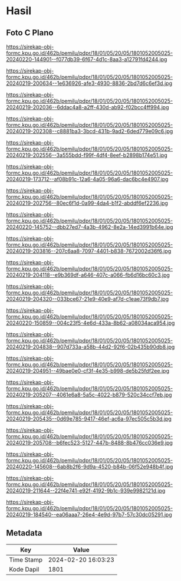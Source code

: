 # Hasil

## Foto C Plano

https://sirekap-obj-formc.kpu.go.id/462b/pemilu/pdpr/18/01/05/20/05/1801052005025-20240220-144901--f077db39-6f67-4d1c-8aa3-a12791fd4244.jpg

https://sirekap-obj-formc.kpu.go.id/462b/pemilu/pdpr/18/01/05/20/05/1801052005025-20240219-200634--1e636926-afe3-4930-8836-2bd7d6c6ef3d.jpg

https://sirekap-obj-formc.kpu.go.id/462b/pemilu/pdpr/18/01/05/20/05/1801052005025-20240219-202036--6ddac4a8-a2ff-430d-ab92-f02bcc4ff994.jpg

https://sirekap-obj-formc.kpu.go.id/462b/pemilu/pdpr/18/01/05/20/05/1801052005025-20240219-202308--c8881ba3-3bcd-431b-9ad2-6ded779e09c6.jpg

https://sirekap-obj-formc.kpu.go.id/462b/pemilu/pdpr/18/01/05/20/05/1801052005025-20240219-202556--3a555bdd-f99f-4df4-8eef-b2898b174e51.jpg

https://sirekap-obj-formc.kpu.go.id/462b/pemilu/pdpr/18/01/05/20/05/1801052005025-20240219-173712--af08b91c-12a6-4a05-96a6-dac6bc4e4907.jpg

https://sirekap-obj-formc.kpu.go.id/462b/pemilu/pdpr/18/01/05/20/05/1801052005025-20240219-202756--80ec6f1d-0a99-4da4-b1f2-abddf6ef2236.jpg

https://sirekap-obj-formc.kpu.go.id/462b/pemilu/pdpr/18/01/05/20/05/1801052005025-20240220-145752--dbb27ed7-4a3b-4962-8e2a-14ed3991b64e.jpg

https://sirekap-obj-formc.kpu.go.id/462b/pemilu/pdpr/18/01/05/20/05/1801052005025-20240219-203816--207c6aa8-7097-4401-b838-7672002d36f6.jpg

https://sirekap-obj-formc.kpu.go.id/462b/pemilu/pdpr/18/01/05/20/05/1801052005025-20240219-204118--e9b369df-a646-407c-a066-fb6d16bc60c3.jpg

https://sirekap-obj-formc.kpu.go.id/462b/pemilu/pdpr/18/01/05/20/05/1801052005025-20240219-204320--033bce67-21e9-40e9-af7d-c1eae73f9db7.jpg

https://sirekap-obj-formc.kpu.go.id/462b/pemilu/pdpr/18/01/05/20/05/1801052005025-20240220-150859--004c23f5-4e6d-433a-8b62-a08034aca954.jpg

https://sirekap-obj-formc.kpu.go.id/462b/pemilu/pdpr/18/01/05/20/05/1801052005025-20240219-204838--907d733a-a58b-44d2-92f6-02b435b90db8.jpg

https://sirekap-obj-formc.kpu.go.id/462b/pemilu/pdpr/18/01/05/20/05/1801052005025-20240219-204951--49bae0e0-cf3f-4e35-b998-de5b25fdf2ee.jpg

https://sirekap-obj-formc.kpu.go.id/462b/pemilu/pdpr/18/01/05/20/05/1801052005025-20240219-205207--4061e6a8-5a5c-4022-b879-520c34ccf7eb.jpg

https://sirekap-obj-formc.kpu.go.id/462b/pemilu/pdpr/18/01/05/20/05/1801052005025-20240219-205435--0d69e785-9417-46ef-ac6a-97ec505c5b3d.jpg

https://sirekap-obj-formc.kpu.go.id/462b/pemilu/pdpr/18/01/05/20/05/1801052005025-20240219-205708--b6fec523-5127-447b-8488-8b476cc036e9.jpg

https://sirekap-obj-formc.kpu.go.id/462b/pemilu/pdpr/18/01/05/20/05/1801052005025-20240220-145608--6ab8b2f6-9d9a-4520-b84b-06f52e948b4f.jpg

https://sirekap-obj-formc.kpu.go.id/462b/pemilu/pdpr/18/01/05/20/05/1801052005025-20240219-211644--22f4e741-e92f-4192-9b1c-939e9982121d.jpg

https://sirekap-obj-formc.kpu.go.id/462b/pemilu/pdpr/18/01/05/20/05/1801052005025-20240219-184540--ea06aaa7-26e4-4e9d-97b7-57c30dc05291.jpg


## Metadata

| Key        | Value               |
| ---------- | ------------------- |
| Time Stamp | 2024-02-20 16:03:23 |
| Kode Dapil | 1801                |



